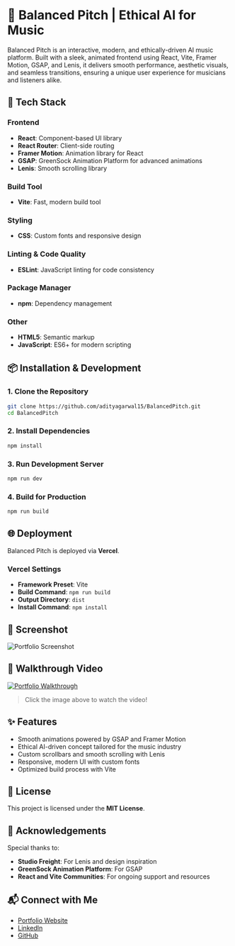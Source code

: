 # 🎵 Balanced Pitch | Ethical AI for Music

Balanced Pitch is an interactive, modern, and ethically-driven AI music platform. Built with a sleek, animated frontend using React, Vite, Framer Motion, GSAP, and Lenis, it delivers smooth performance, aesthetic visuals, and seamless transitions, ensuring a unique user experience for musicians and listeners alike.

## 🚀 Tech Stack

### Frontend
- **React**: Component-based UI library
- **React Router**: Client-side routing
- **Framer Motion**: Animation library for React
- **GSAP**: GreenSock Animation Platform for advanced animations
- **Lenis**: Smooth scrolling library

### Build Tool
- **Vite**: Fast, modern build tool

### Styling
- **CSS**: Custom fonts and responsive design

### Linting & Code Quality
- **ESLint**: JavaScript linting for code consistency

### Package Manager
- **npm**: Dependency management

### Other
- **HTML5**: Semantic markup
- **JavaScript**: ES6+ for modern scripting

## 📦 Installation & Development

### 1. Clone the Repository
```bash
git clone https://github.com/adityagarwal15/BalancedPitch.git
cd BalancedPitch
```

### 2. Install Dependencies
```bash
npm install
```

### 3. Run Development Server
```bash
npm run dev
```

### 4. Build for Production
```bash
npm run build
```

## 🌐 Deployment

Balanced Pitch is deployed via **Vercel**.

### Vercel Settings
- **Framework Preset**: Vite
- **Build Command**: `npm run build`
- **Output Directory**: `dist`
- **Install Command**: `npm install`

## 📸 Screenshot
![Portfolio Screenshot](https://res.cloudinary.com/dcf0cpuqf/image/upload/v1745087100/og-banner_fcrx9j.png)

## 🎥 Walkthrough Video
[![Portfolio Walkthrough](https://res.cloudinary.com/dcf0cpuqf/image/upload/v1745087100/og-banner_fcrx9j.png)](https://res.cloudinary.com/dcf0cpuqf/video/upload/v1745092437/balanced_video_ndakjd.mp4)

> Click the image above to watch the video!

## ✨ Features
- Smooth animations powered by GSAP and Framer Motion
- Ethical AI-driven concept tailored for the music industry
- Custom scrollbars and smooth scrolling with Lenis
- Responsive, modern UI with custom fonts
- Optimized build process with Vite

## 📜 License
This project is licensed under the **MIT License**.

## 🙌 Acknowledgements
Special thanks to:
- **Studio Freight**: For Lenis and design inspiration
- **GreenSock Animation Platform**: For GSAP
- **React and Vite Communities**: For ongoing support and resources

## 📬 Connect with Me
- [Portfolio Website](https://adityagarwal.netlify.app/)
- [LinkedIn](https://www.linkedin.com/in/adityagarwal15)
- [GitHub](https://github.com/adityagarwal15)
